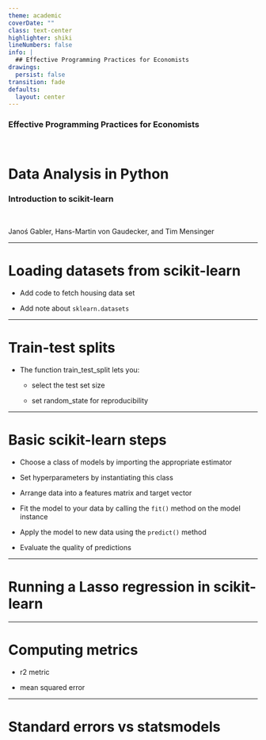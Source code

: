 ```yaml
---
theme: academic
coverDate: ""
class: text-center
highlighter: shiki
lineNumbers: false
info: |
  ## Effective Programming Practices for Economists
drawings:
  persist: false
transition: fade
defaults:
  layout: center
---
```


### Effective Programming Practices for Economists

<br/>

# Data Analysis in Python

### Introduction to scikit-learn

<br/>


Janoś Gabler, Hans-Martin von Gaudecker, and Tim Mensinger

---

# Loading datasets from scikit-learn

- Add code to fetch housing data set

- Add note about `sklearn.datasets`

---

# Train-test splits

- The function train_test_split lets you:

  - select the test set size

  - set random_state for reproducibility

---

# Basic scikit-learn steps

- Choose a class of models by importing the appropriate estimator

- Set hyperparameters by instantiating this class

- Arrange data into a features matrix and target vector

- Fit the model to your data by calling the `fit()` method on the model instance

- Apply the model to new data using the `predict()` method

- Evaluate the quality of predictions


---

# Running a Lasso regression in scikit-learn



---

# Computing metrics

- r2 metric

- mean squared error


---

# Standard errors vs statsmodels
